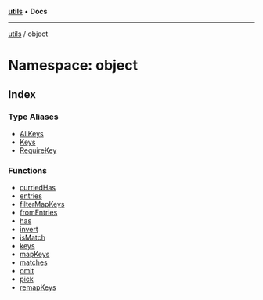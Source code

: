 [**utils**](../../README.md) • **Docs**

***

[utils](../../globals.md) / object

# Namespace: object

## Index

### Type Aliases

- [AllKeys](type-aliases/AllKeys.md)
- [Keys](type-aliases/Keys.md)
- [RequireKey](type-aliases/RequireKey.md)

### Functions

- [curriedHas](functions/curriedHas.md)
- [entries](functions/entries.md)
- [filterMapKeys](functions/filterMapKeys.md)
- [fromEntries](functions/fromEntries.md)
- [has](functions/has.md)
- [invert](functions/invert.md)
- [isMatch](functions/isMatch.md)
- [keys](functions/keys.md)
- [mapKeys](functions/mapKeys.md)
- [matches](functions/matches.md)
- [omit](functions/omit.md)
- [pick](functions/pick.md)
- [remapKeys](functions/remapKeys.md)
